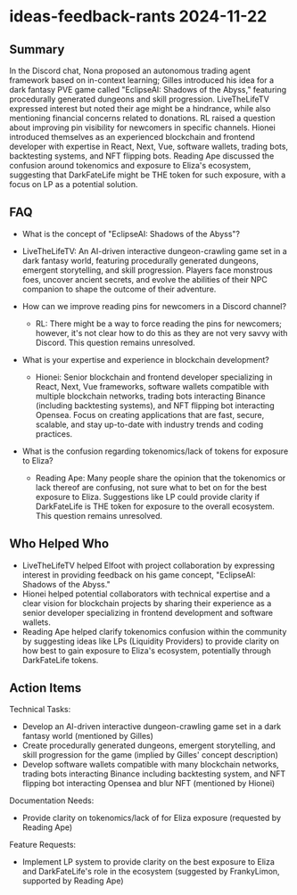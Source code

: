 # ideas-feedback-rants 2024-11-22

## Summary
 In the Discord chat, Nona proposed an autonomous trading agent framework based on in-context learning; Gilles introduced his idea for a dark fantasy PVE game called "EclipseAI: Shadows of the Abyss," featuring procedurally generated dungeons and skill progression. LiveTheLifeTV expressed interest but noted their age might be a hindrance, while also mentioning financial concerns related to donations. RL raised a question about improving pin visibility for newcomers in specific channels. Hionei introduced themselves as an experienced blockchain and frontend developer with expertise in React, Next, Vue, software wallets, trading bots, backtesting systems, and NFT flipping bots. Reading Ape discussed the confusion around tokenomics and exposure to Eliza's ecosystem, suggesting that DarkFateLife might be THE token for such exposure, with a focus on LP as a potential solution.

## FAQ
 - What is the concept of "EclipseAI: Shadows of the Abyss"? 
  - LiveTheLifeTV: An AI-driven interactive dungeon-crawling game set in a dark fantasy world, featuring procedurally generated dungeons, emergent storytelling, and skill progression. Players face monstrous foes, uncover ancient secrets, and evolve the abilities of their NPC companion to shape the outcome of their adventure.

- How can we improve reading pins for newcomers in a Discord channel? 
  - RL: There might be a way to force reading the pins for newcomers; however, it's not clear how to do this as they are not very savvy with Discord. This question remains unresolved.

- What is your expertise and experience in blockchain development? 
  - Hionei: Senior blockchain and frontend developer specializing in React, Next, Vue frameworks, software wallets compatible with multiple blockchain networks, trading bots interacting Binance (including backtesting systems), and NFT flipping bot interacting Opensea. Focus on creating applications that are fast, secure, scalable, and stay up-to-date with industry trends and coding practices.

- What is the confusion regarding tokenomics/lack of tokens for exposure to Eliza? 
  - Reading Ape: Many people share the opinion that the tokenomics or lack thereof are confusing, not sure what to bet on for the best exposure to Eliza. Suggestions like LP could provide clarity if DarkFateLife is THE token for exposure to the overall ecosystem. This question remains unresolved.

## Who Helped Who
 - LiveTheLifeTV helped Elfoot with project collaboration by expressing interest in providing feedback on his game concept, "EclipseAI: Shadows of the Abyss."
- Hionei helped potential collaborators with technical expertise and a clear vision for blockchain projects by sharing their experience as a senior developer specializing in frontend development and software wallets.
- Reading Ape helped clarify tokenomics confusion within the community by suggesting ideas like LPs (Liquidity Providers) to provide clarity on how best to gain exposure to Eliza's ecosystem, potentially through DarkFateLife tokens.

## Action Items
 Technical Tasks:
  - Develop an AI-driven interactive dungeon-crawling game set in a dark fantasy world (mentioned by Gilles)
  - Create procedurally generated dungeons, emergent storytelling, and skill progression for the game (implied by Gilles' concept description)
  - Develop software wallets compatible with many blockchain networks, trading bots interacting Binance including backtesting system, and NFT flipping bot interacting Opensea and blur NFT (mentioned by Hionei)

Documentation Needs:
  - Provide clarity on tokenomics/lack of for Eliza exposure (requested by Reading Ape)

Feature Requests:
  - Implement LP system to provide clarity on the best exposure to Eliza and DarkFateLife's role in the ecosystem (suggested by FrankyLimon, supported by Reading Ape)

